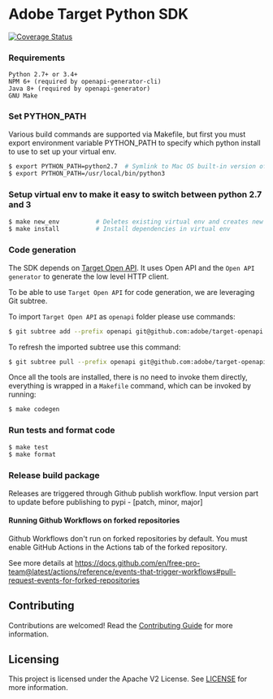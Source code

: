 # Adobe Target Python SDK

[![Coverage Status](https://coveralls.io/repos/github/adobe/target-python-sdk/badge.svg?branch=main)](https://coveralls.io/github/adobe/target-python-sdk?branch=main)

### Requirements

```
Python 2.7+ or 3.4+
NPM 6+ (required by openapi-generator-cli)
Java 8+ (required by openapi-generator)
GNU Make
```

### Set PYTHON_PATH

Various build commands are supported via Makefile, but first you must export environment variable PYTHON_PATH to specify which python install to use to set up your virtual env.

```bash
$ export PYTHON_PATH=python2.7  # Symlink to Mac OS built-in version of python
$ export PYTHON_PATH=/usr/local/bin/python3
```

### Setup virtual env to make it easy to switch between python 2.7 and 3

```bash
$ make new_env          # Deletes existing virtual env and creates new one based on PYTHON_PATH
$ make install          # Install dependencies in virtual env
```

### Code generation

The SDK depends on [Target Open API](https://github.com/adobe/target-openapi). It uses Open API and the `Open API generator` to generate the low level HTTP client.

To be able to use `Target Open API` for code generation, we are leveraging Git subtree.

To import `Target Open API` as `openapi` folder please use commands:

```bash
$ git subtree add --prefix openapi git@github.com:adobe/target-openapi.git main --squash
```

To refresh the imported subtree use this command:

```bash
$ git subtree pull --prefix openapi git@github.com:adobe/target-openapi.git main --squash
```

Once all the tools are installed, there is no need to invoke them directly, everything is wrapped in a `Makefile` command, which can be invoked by running:

```bash
$ make codegen
```

### Run tests and format code

```bash
$ make test
$ make format
```

### Release build package

Releases are triggered through Github publish workflow. Input version part to update before publishing to pypi - [patch, minor, major]

#### Running Github Workflows on forked repositories

Github Workflows don't run on forked repositories by default.
You must enable GitHub Actions in the Actions tab of the forked repository.

See more details at https://docs.github.com/en/free-pro-team@latest/actions/reference/events-that-trigger-workflows#pull-request-events-for-forked-repositories

## Contributing

Contributions are welcomed! Read the [Contributing Guide](CONTRIBUTING.md) for more information.

## Licensing

This project is licensed under the Apache V2 License. See [LICENSE](LICENSE) for more information.
